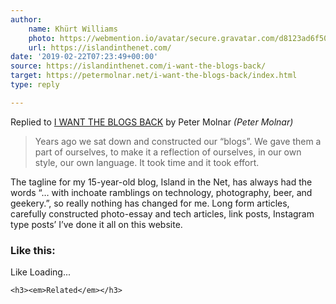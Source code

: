 ```yaml
---
author:
    name: Khürt Williams
    photo: https://webmention.io/avatar/secure.gravatar.com/d8123ad6f5034fca164da04440e337a2a2d89dd0e6fd7bb1bb4a084b3495b857.png
    url: https://islandinthenet.com/
date: '2019-02-22T07:23:49+00:00'
source: https://islandinthenet.com/i-want-the-blogs-back/
target: https://petermolnar.net/i-want-the-blogs-back/index.html
type: reply

---
```


<span>Replied to</span> <a href="https://petermolnar.net/i-want-the-blogs-back/index.html" class="p-name u-url">I WANT THE BLOGS BACK</a> by <span class="h-card p-author">Peter Molnar</span><em> (<span class="p-publication">Peter Molnar</span>)</em>
<blockquote class="e-summary">Years ago we sat down and constructed our “blogs”. We gave them a part of ourselves, to make it a reflection of ourselves, in our own style, our own language. It took time and it took effort.</blockquote>

<p>The tagline for my 15-year-old blog, Island in the Net, has always had the words “… with inchoate ramblings on technology, photography, beer, and geekery.”, so really nothing has changed for me. Long form articles, carefully constructed photo-essay and tech articles, link posts, Instagram type posts’ I’ve done it all on this website.</p>

<h3>Like this:</h3>

<span><span>Like</span></span> <span>Loading...</span>

<span></span><a></a>


	<h3><em>Related</em></h3>